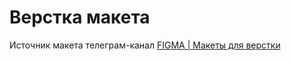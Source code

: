 # Верстка макета

Источник макета телеграм-канал [FIGMA | Макеты для верстки](https://www.figma.com/file/G75r4esXzrWtkPq1Yyhjrk/QWERy-landing)
